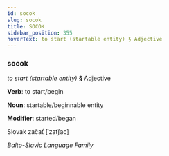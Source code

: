 ```yaml
---
id: socok
slug: socok
title: SOCOK
sidebar_position: 355
hoverText: to start (startable entity) § Adjective
---
```


### socok

*to start (startable entity)* **§** Adjective

**Verb**: to start/begin

**Noun**: startable/beginnable entity

**Modifier**: started/began

Slovak začať [ˈzat͡ʃac]

*Balto-Slavic Language Family*